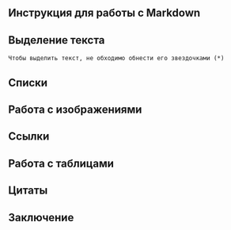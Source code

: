  ## Инструкция для работы с Markdown

 ## Выделение текста 

    Чтобы выделить текст, не обходимо обнести его звездочками (*)

 ## Списки 

 ## Работа с изображениями 

 ## Ссылки

 ## Работа с таблицами

 ## Цитаты

 ## Заключение